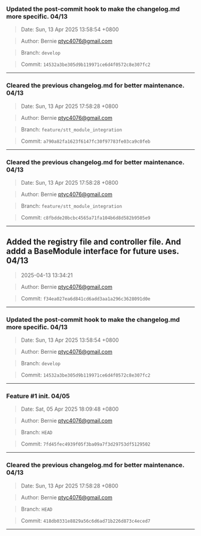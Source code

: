 ### Updated the post-commit hook to make the changelog.md more specific. 04/13

> Date: Sun, 13 Apr 2025 13:58:54 +0800

> Author: Bernie <ptyc4076@gmail.com>

> Branch: `develop`

> Commit: `14532a3be305d9b119971ce6d4f0572c8e307fc2`

---

### Cleared the previous changelog.md for better maintenance. 04/13

> Date: Sun, 13 Apr 2025 17:58:28 +0800

> Author: Bernie <ptyc4076@gmail.com>

> Branch: `feature/stt_module_integration`

> Commit: `a790a82fa1623f6147fc30f97783fe03ca9c0feb`

---

### Cleared the previous changelog.md for better maintenance. 04/13

> Date: Sun, 13 Apr 2025 17:58:28 +0800

> Author: Bernie <ptyc4076@gmail.com>

> Branch: `feature/stt_module_integration`

> Commit: `c8fbdde20bcbc4565a71fa104b6d8d582b9505e9`

---

## Added the registry file and controller file. And addd a BaseModule interface for future uses. 04/13

> 2025-04-13 13:34:21

> Author: Bernie <ptyc4076@gmail.com>

> Commit: `f34ea027ea6d841cd6add3aa1a296c3628091d0e`

---


### Updated the post-commit hook to make the changelog.md more specific. 04/13

> Date: Sun, 13 Apr 2025 13:58:54 +0800

> Author: Bernie <ptyc4076@gmail.com>

> Branch: `develop`

> Commit: `14532a3be305d9b119971ce6d4f0572c8e307fc2`

---

### Feature #1 init. 04/05

> Date: Sat, 05 Apr 2025 18:09:48 +0800

> Author: Bernie <ptyc4076@gmail.com>

> Branch: `HEAD`

> Commit: `7fd45fec4939f05f3ba09a7f3d29753df5129502`

---

### Cleared the previous changelog.md for better maintenance. 04/13

> Date: Sun, 13 Apr 2025 17:58:28 +0800

> Author: Bernie <ptyc4076@gmail.com>

> Branch: `HEAD`

> Commit: `418db0331e8829a56c6d6ad71b226d873c4eced7`

---

